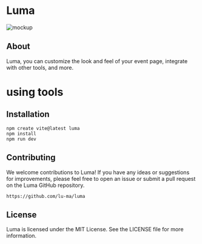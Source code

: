 # Luma

![mockup](mockup.png)

## About

Luma, you can customize the look and feel of your event page, integrate with other tools, and more.

# using tools

## Installation

```base
npm create vite@latest luma
npm install
npm run dev
```

## Contributing

We welcome contributions to Luma! If you have any ideas or suggestions for improvements, please feel free to open an issue or submit a pull request on the Luma GitHub repository.

    https://github.com/lu-ma/luma

## License

Luma is licensed under the MIT License. See the LICENSE file for more information.
